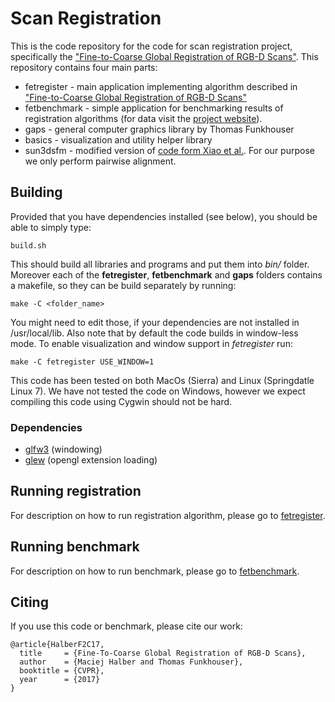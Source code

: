 # Scan Registration

This is the code repository for the code for scan registration project, 
specifically the ["Fine-to-Coarse Global Registration of RGB-D Scans"][1]. This
repository contains four main parts:
- fetregister - main application implementing algorithm described in ["Fine-to-Coarse Global Registration of RGB-D Scans"][1]
- fetbenchmark - simple application for benchmarking results of registration algorithms (for data visit the [project website][2]). 
- gaps - general computer graphics library by Thomas Funkhouser
- basics - visualization and utility helper library
- sun3dsfm - modified version of [code form Xiao et al.][3]. For our purpose we only perform pairwise alignment.

## Building
Provided that you have dependencies installed (see below), you should be able to simply type:
~~~~
build.sh
~~~~
This should build all libraries and programs and put them into *bin/* folder. Moreover each of the **fetregister**, **fetbenchmark** and **gaps** folders contains a makefile, so they can be build separately by running: 
~~~~
make -C <folder_name>
~~~~
You might need to edit those, if your dependencies are not installed in /usr/local/lib. Also note that by default the code builds in window-less mode. To enable visualization and window support in *fetregister* run:
~~~~
make -C fetregister USE_WINDOW=1
~~~~

This code has been tested on both MacOs (Sierra) and Linux (Springdatle Linux 7). We have not tested the code on Windows, however we expect compiling this code using Cygwin should not be hard.

### Dependencies
- [glfw3](http://www.glfw.org/docs/latest/) (windowing)
- [glew](http://glew.sourceforge.net) (opengl extension loading)

## Running registration
For description on how to run registration algorithm, please go to [fetregister](fetregister/Readme.md).

## Running benchmark
For description on how to run benchmark, please go to [fetbenchmark](fetregister/Readme.md).

## Citing
If you use this code or benchmark, please cite our work:
~~~~
@article{HalberF2C17,
  title     = {Fine-To-Coarse Global Registration of RGB-D Scans},
  author    = {Maciej Halber and Thomas Funkhouser},
  booktitle = {CVPR}, 
  year      = {2017} 
}
~~~~


[1]:  http://scanregistration.cs.princeton.edu/assets/HalberF2C_CVPR2017.pdf "Fine-to-Coarse Global Registration of RGB-D Scans"
[2]:  http://scanregistration.cs.princeton.edu "Scan Registation Project websites"
[3]:  https://github.com/PrincetonVision/SUN3Dsfm "Sun3dsfm"